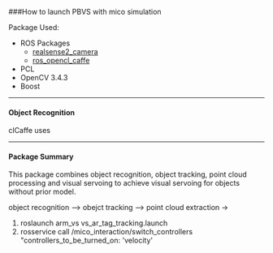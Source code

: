 ###How to launch PBVS with mico simulation

Package Used:
* ROS Packages
    * [realsense2_camera](https://github.com/intel-ros/realsense)
    * [ros_opencl_caffe](https://github.com/intel/ros_opencl_caffe)
* PCL
* OpenCV 3.4.3
* Boost

---
#### Object Recognition
clCaffe uses 


---

#### Package Summary
This package combines object recognition, object tracking, point cloud processing and visual servoing to achieve visual servoing for objects without prior model.

object recognition --> obejct tracking --> point cloud extraction -> 


1. roslaunch arm_vs vs_ar_tag_tracking.launch
2. rosservice call /mico_interaction/switch_controllers "controllers_to_be_turned_on: 'velocity'